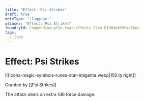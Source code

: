 ```yaml
---
title: "Effect: Psi Strikes"
draft: true
noteType: ":luggage:"
aliases: "Effect: Psi Strikes"
foundryId: Compendium.pf2e.feat-effects.Item.BIHU3o499fsa1bwt
tags:
  - Item
---
```


# Effect: Psi Strikes
![[icons-magic-symbols-runes-star-magenta.webp|150 lp right]]

Granted by [[Psi Strikes]]

The attack deals an extra 1d6 force damage.
